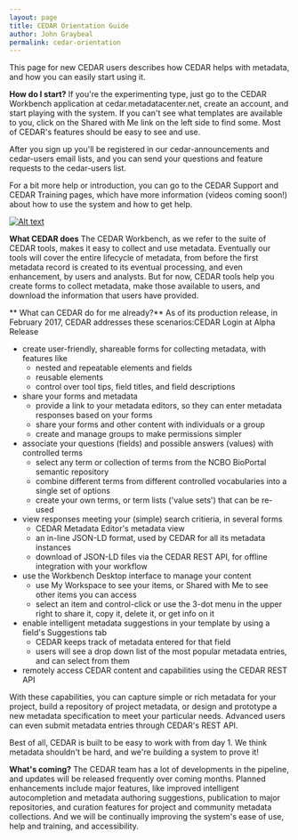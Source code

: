 ```yaml
---
layout: page
title: CEDAR Orientation Guide
author: John Graybeal
permalink: cedar-orientation
---
```


This page for new CEDAR users describes how CEDAR helps with metadata, and how you can easily start using it. 

**How do I start?**
If you're the experimenting type, just go to the CEDAR Workbench application at cedar.metadatacenter.net, create an account, and start playing with the system. If you can't see what templates are available to you, click on the Shared with Me link on the left side to find some. Most of CEDAR's features should be easy to see and use.

After you sign up you'll be registered in our cedar-announcements and cedar-users email lists, and you can send your questions and feature requests to the cedar-users list.

For a bit more help or introduction, you can go to the CEDAR Support and CEDAR Training pages, which have more information (videos coming soon!) about how to use the system and how to get help. 

[![Alt text](https://img.youtube.com/vi/mw816POGRrk/0.jpg)](https://www.youtube.com/watch?v=mw816POGRrk)

**What CEDAR does**
The CEDAR Workbench, as we refer to the suite of CEDAR tools, makes it easy to collect and use metadata. Eventually our tools will cover the entire lifecycle of metadata, from before the first metadata record is created to its eventual processing, and even enhancement, by users and analysts. But for now, CEDAR tools help you create forms to collect metadata, make those available to users, and download the information that users have provided.

** What can CEDAR do for me already?**
As of its production release, in February 2017, CEDAR addresses these scenarios:CEDAR Login at Alpha Release

- create user-friendly, shareable forms for collecting metadata, with features like
  - nested and repeatable elements and fields
  - reusable elements
  - control over tool tips, field titles, and field descriptions
- share your forms and metadata
  - provide a link to your metadata editors, so they can enter metadata responses based on your forms
  - share your forms and other content with individuals or a group
  - create and manage groups to make permissions simpler
- associate your questions (fields) and possible answers (values) with controlled terms
  - select any term or collection of terms from the NCBO BioPortal semantic repository
  - combine different terms from different controlled vocabularies into a single set of options
  - create your own terms, or term lists ('value sets') that can be re-used
- view responses meeting your (simple) search critieria, in several forms
  - CEDAR Metadata Editor's metadata view 
  - an in-line JSON-LD format, used by CEDAR for all its metadata instances
  - download of JSON-LD files via the CEDAR REST API, for offline integration with your workflow
- use the Workbench Desktop interface to manage your content
  - use My Workspace to see your items, or Shared with Me to see other items you can access
  - select an item and control-click or use the 3-dot menu in the upper right to share it, copy it, delete it, or get info on it
- enable intelligent metadata suggestions in your template by using a field's Suggestions tab 
  - CEDAR keeps track of metadata entered for that field
  - users will see a drop down list of the most popular metadata entries, and can select from them
- remotely access CEDAR content and capabilities using the CEDAR REST API

With these capabilities, you can capture simple or rich metadata for your project, build a repository of project metadata, or design and prototype a new metadata specification to meet your particular needs. Advanced users can even submit metadata entries through CEDAR's REST API.

Best of all, CEDAR is built to be easy to work with from day 1. We think metadata shouldn't be hard, and we're building a system to prove it!

**What's coming?**
The CEDAR team has a lot of developments in the pipeline, and updates will be released frequently over coming months. Planned enhancements include major features, like improved intelligent autocompletion and metadata authoring suggestions, publication to major repositories, and curation features for project and community metadata collections. And we will be continually improving the system's ease of use, help and training, and accessibility.